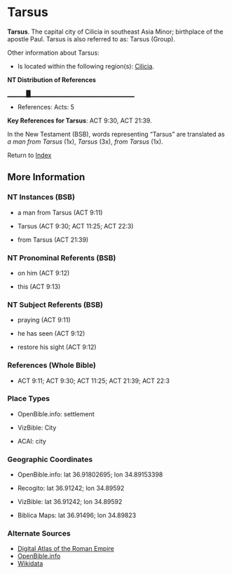 # Tarsus
**Tarsus**. 
The capital city of Cilicia in southeast Asia Minor; birthplace of the apostle Paul. 
Tarsus is also referred to as: 
Tarsus (Group). 




Other information about Tarsus:


* Is located within the following region(s): 
[Cilicia](Cilicia.md). 


**NT Distribution of References**

▁▁▁▁█▁▁▁▁▁▁▁▁▁▁▁▁▁▁▁▁▁▁▁▁▁▁
* References: Acts: 5



**Key References for Tarsus**: 
ACT 9:30, ACT 21:39. 




In the New Testament (BSB), words representing “Tarsus” are translated as 
*a man from Tarsus* (1x), *Tarsus* (3x), *from Tarsus* (1x). 


Return to [Index](00-Index.md)

## More Information

### NT Instances (BSB)

* a man from Tarsus (ACT 9:11)

* Tarsus (ACT 9:30; ACT 11:25; ACT 22:3)

* from Tarsus (ACT 21:39)



### NT Pronominal Referents (BSB)

* on him (ACT 9:12)

* this (ACT 9:13)



### NT Subject Referents (BSB)

* praying (ACT 9:11)

* he has seen (ACT 9:12)

* restore his sight (ACT 9:12)



### References (Whole Bible)

* ACT 9:11; ACT 9:30; ACT 11:25; ACT 21:39; ACT 22:3


### Place Types

* OpenBible.info: settlement

* VizBible: City

* ACAI: city



### Geographic Coordinates

* OpenBible.info: lat 36.91802695; lon 34.89153398

* Recogito: lat 36.91242; lon 34.89592

* VizBible: lat 36.91242; lon 34.89592

* Biblica Maps: lat 36.91496; lon 34.89823



### Alternate Sources

* [Digital Atlas of the Roman Empire](https://imperium.ahlfeldt.se/places/21245)
* [OpenBible.info](https://www.openbible.info/geo/ancient/a666ea0)
* [Wikidata](http://www.wikidata.org/entity/Q134287)



